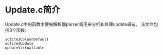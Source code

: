 # Update.c简介
Update.c中的函数主要被解析器parser调用来分析和处理update语句。
该文件包括3个函数:

    sqlite3ColumnDefault
    sqlite3Update
    updateVirtualtable
